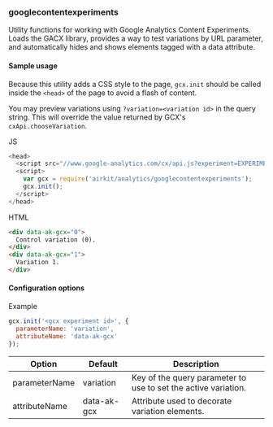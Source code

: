 ### googlecontentexperiments

Utility functions for working with Google Analytics Content Experiments. Loads
the GACX library, provides a way to test variations by URL parameter, and
automatically hides and shows elements tagged with a data attribute.

#### Sample usage

Because this utility adds a CSS style to the page, `gcx.init` should be called
inside the `<head>` of the page to avoid a flash of content.

You may preview variations using `?variation=<variation id>` in the query
string. This will override the value returned by GCX's `cxApi.chooseVariation`.

JS

```javascript
<head>
  <script src="//www.google-analytics.com/cx/api.js?experiment=EXPERIMENT_ID"></script>
  <script>
    var gcx = require('airkit/analytics/googlecontentexperiments');
    gcx.init();
  </script>
</head>
```

HTML

```html
<div data-ak-gcx="0">
  Control variation (0).
</div>
<div data-ak-gcx="1">
  Variation 1.
</div>
```

#### Configuration options

Example

```javascript
gcx.init('<gcx experiment id>', {
  parameterName: 'variation',
  attributeName: 'data-ak-gcx'
});
```

Option | Default | Description
------ | ------- | -----------
parameterName | variation | Key of the query parameter to use to set the active variation.
attributeName | data-ak-gcx | Attribute used to decorate variation elements.
